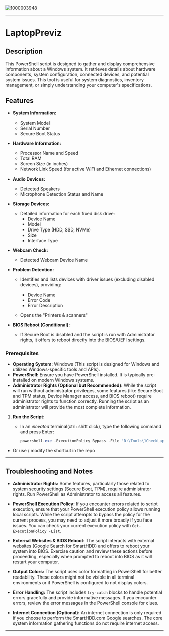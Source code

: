 ![1000003948](https://github.com/user-attachments/assets/555c3439-58d6-4029-8776-4fbb5efca37c)

---

# LaptopPreviz

## Description

This PowerShell script is designed to gather and display comprehensive information about a Windows system. It retrieves details about hardware components, system configuration, connected devices, and potential system issues. This tool is useful for system diagnostics, inventory management, or simply understanding your computer's specifications.

## Features

* **System Information:**
  * System Model
  * Serial Number
  * Secure Boot Status

* **Hardware Information:**
  * Processor Name and Speed
  * Total RAM
  * Screen Size (in inches)
  * Network Link Speed (for active WiFi and Ethernet connections)

* **Audio Devices:**
  * Detected Speakers
  * Microphone Detection Status and Name

* **Storage Devices:**
  * Detailed information for each fixed disk drive:
    * Device Name
    * Model
    * Drive Type (HDD, SSD, NVMe)
    * Size
    * Interface Type

* **Webcam Check:**
  * Detected Webcam Device Name

* **Problem Detection:**
  * Identifies and lists devices with driver issues (excluding disabled devices), providing:
    * Device Name
    * Error Code
    * Error Description

  * Opens the "Printers & scanners"

* **BIOS Reboot (Conditional):**
  * If Secure Boot is disabled and the script is run with Administrator rights, it offers to reboot directly into the BIOS/UEFI settings.

### Prerequisites

* **Operating System:** Windows (This script is designed for Windows and utilizes Windows-specific tools and APIs).
* **PowerShell:** Ensure you have PowerShell installed. It is typically pre-installed on modern Windows systems.
* **Administrator Rights (Optional but Recommended):**  While the script will run without administrator privileges, some features (like Secure Boot and TPM status, Device Manager access, and BIOS reboot) require administrator rights to function correctly. Running the script as an administrator will provide the most complete information.

1. **Run the Script:**
    * In an *elevated* terminal(ctrl+shift click), type the following command and press Enter:

        ```powershell
        powershell.exe -ExecutionPolicy Bypass -File "D:\Tools\1CheckLaptop.ps1"
        ```

* Or use / modify the shortcut in the repo

---

## Troubleshooting and Notes

* **Administrator Rights:** Some features, particularly those related to system security settings (Secure Boot, TPM), require administrator rights. Run PowerShell as Administrator to access all features.

* **PowerShell Execution Policy:** If you encounter errors related to script execution, ensure that your PowerShell execution policy allows running local scripts. While the script attempts to bypass the policy for the current process, you may need to adjust it more broadly if you face issues. You can check your current execution policy with `Get-ExecutionPolicy -List`.

* **External Websites & BIOS Reboot:** The script interacts with external websites (Google Search for SmartHDD) and offers to reboot your system into BIOS. Exercise caution and review these actions before proceeding, especially when prompted to reboot into BIOS as it will restart your computer.

* **Output Colors:** The script uses color formatting in PowerShell for better readability. These colors might not be visible in all terminal environments or if PowerShell is configured to not display colors.

* **Error Handling:** The script includes `try-catch` blocks to handle potential errors gracefully and provide informative messages. If you encounter errors, review the error messages in the PowerShell console for clues.

* **Internet Connection (Optional):** An internet connection is only required if you choose to perform the SmartHDD.com Google searches. The core system information gathering functions do not require internet access.

---
